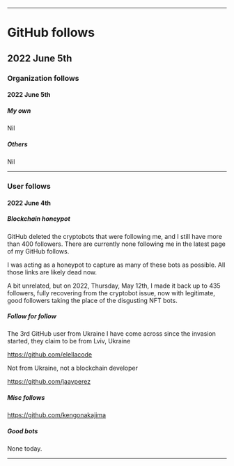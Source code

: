 
***

# GitHub follows

## 2022 June 5th

### Organization follows

#### 2022 June 5th

##### My own

Nil

##### Others

Nil

***

### User follows

#### 2022 June 4th

##### Blockchain honeypot

GitHub deleted the cryptobots that were following me, and I still have more than 400 followers. There are currently none following me in the latest page of my GitHub follows.

I was acting as a honeypot to capture as many of these bots as possible. All those links are likely dead now.

A bit unrelated, but on 2022, Thursday, May 12th, I made it back up to 435 followers, fully recovering from the cryptobot issue, now with legitimate, good followers taking the place of the disgusting NFT bots.

##### Follow for follow

The 3rd GitHub user from Ukraine I have come across since the invasion started, they claim to be from Lviv, Ukraine

https://github.com/elellacode

Not from Ukraine, not a blockchain developer

https://github.com/jaayperez

##### Misc follows

https://github.com/kengonakajima

##### Good bots

None today.

***

<!-- TODO: Todays entries

F4F Ukraine

https://github.com/elellacode

END: TODO !-->

